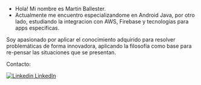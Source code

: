 - Hola! Mi nombre es Martin Ballester.
- Actualmente me encuentro especializandome en Android Java, por otro lado, estudiando la integracion con AWS, Firebase y tecnologias para apps especificas.

Soy apasionado por aplicar el conocimiento adquirido para resolver problemáticas de forma innovadora, aplicando la filosofía como base para re-pensar las situaciones que se presentan.

Contacto:

[![Linkedin](https://i.stack.imgur.com/gVE0j.png) LinkedIn](https://www.linkedin.com/in/mart%C3%ADn-ballester-52279b1a6/)

